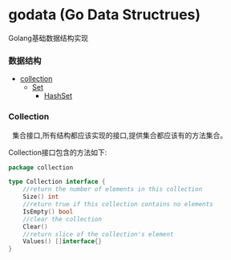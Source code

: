 # godata (Go Data Structrues)
Golang基础数据结构实现
### 数据结构
- [collection](#collection)
  - [Set](#set)
    - [HashSet](#hashSet)

### Collection
&nbsp;&nbsp;集合接口,所有结构都应该实现的接口,提供集合都应该有的方法集合。

Collection接口包含的方法如下:
```go
package collection

type Collection interface {
	//return the number of elements in this collection
	Size() int
	//return true if this collection contains no elements
	IsEmpty() bool
	//clear the collection
	Clear()
	//return slice of the collection's element
	Values() []interface{}
}
```
